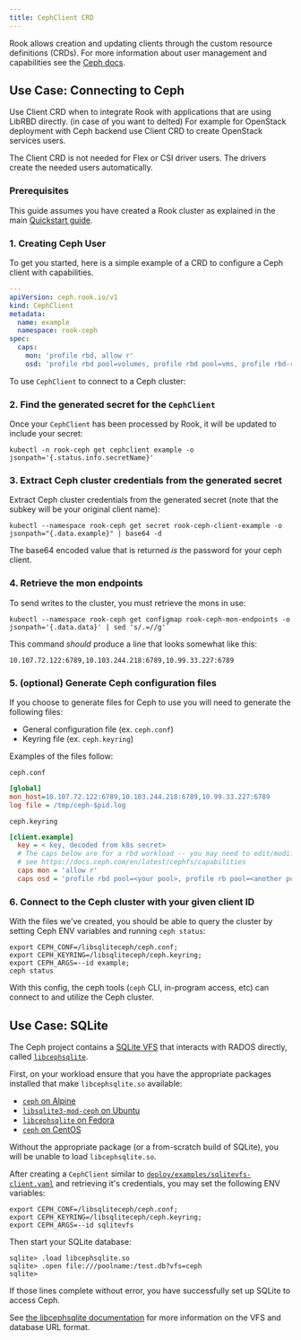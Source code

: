```yaml
---
title: CephClient CRD
---
```


Rook allows creation and updating clients through the custom resource definitions (CRDs).
For more information about user management and capabilities see the [Ceph docs](https://docs.ceph.com/docs/master/rados/operations/user-management/).

## Use Case: Connecting to Ceph

Use Client CRD when to integrate Rook with applications that are using LibRBD directly.
(in case of you want to delted)
For example for OpenStack deployment with Ceph backend use Client CRD to create OpenStack services users.

The Client CRD is not needed for Flex or CSI driver users. The drivers create the needed users automatically.

### Prerequisites

This guide assumes you have created a Rook cluster as explained in the main [Quickstart guide](../Getting-Started/quickstart.md).

### 1. Creating Ceph User

To get you started, here is a simple example of a CRD to configure a Ceph client with capabilities.

```yaml
---
apiVersion: ceph.rook.io/v1
kind: CephClient
metadata:
  name: example
  namespace: rook-ceph
spec:
  caps:
    mon: 'profile rbd, allow r'
    osd: 'profile rbd pool=volumes, profile rbd pool=vms, profile rbd-read-only pool=images'
```

To use `CephClient` to connect to a Ceph cluster:

### 2. Find the generated secret for the `CephClient`

Once your `CephClient` has been processed by Rook, it will be updated to include your secret:

```console
kubectl -n rook-ceph get cephclient example -o jsonpath='{.status.info.secretName}'
```

### 3. Extract Ceph cluster credentials from the generated secret

Extract Ceph cluster credentials from the generated secret (note that the subkey will be your original client name):

```console
kubectl --namespace rook-ceph get secret rook-ceph-client-example -o jsonpath="{.data.example}" | base64 -d
```

The base64 encoded value that is returned *is* the password for your ceph client.

### 4. Retrieve the mon endpoints

To send writes to the cluster, you must retrieve the mons in use:

```console
kubectl --namespace rook-ceph get configmap rook-ceph-mon-endpoints -o jsonpath='{.data.data}' | sed 's/.=//g'`
```

This command *should* produce a line that looks somewhat like this:

```
10.107.72.122:6789,10.103.244.218:6789,10.99.33.227:6789
```

### 5. (optional) Generate Ceph configuration files

If you choose to generate files for Ceph to use you will need to generate the following files:

- General configuration file (ex. `ceph.conf`)
- Keyring file (ex. `ceph.keyring`)

Examples of the files follow:

`ceph.conf`
```ini
[global]
mon_host=10.107.72.122:6789,10.103.244.218:6789,10.99.33.227:6789
log file = /tmp/ceph-$pid.log
```

`ceph.keyring`
```ini
[client.example]
  key = < key, decoded from k8s secret>
  # The caps below are for a rbd workload -- you may need to edit/modify these capabilities for other workloads
  # see https://docs.ceph.com/en/latest/cephfs/capabilities
  caps mon = 'allow r'
  caps osd = 'profile rbd pool=<your pool>, profile rb pool=<another pool>'
```

### 6. Connect to the Ceph cluster with your given client ID

With the files we've created, you should be able to query the cluster by setting Ceph ENV variables and running `ceph status`:

```console
export CEPH_CONF=/libsqliteceph/ceph.conf;
export CEPH_KEYRING=/libsqliteceph/ceph.keyring;
export CEPH_ARGS=--id example;
ceph status
```

With this config, the ceph tools (`ceph` CLI, in-program access, etc) can connect to and utilize the Ceph cluster.

## Use Case: SQLite

The Ceph project contains a [SQLite VFS][sqlite-vfs] that interacts with RADOS directly, called [`libcephsqlite`][libcephsqlite].

First, on your workload ensure that you have the appropriate packages installed that make `libcephsqlite.so` available:

- [`ceph` on Alpine](https://pkgs.alpinelinux.org/package/edge/community/x86_64/ceph)
- [`libsqlite3-mod-ceph` on Ubuntu](https://pkgs.alpinelinux.org/package/edge/community/x86_64/ceph)
- [`libcephsqlite` on Fedora](https://pkgs.org/search/?q=libcephsqlite)
- [`ceph` on CentOS](https://cbs.centos.org/koji/packageinfo?packageID=534)

Without the appropriate package (or a from-scratch build of SQLite), you will be unable to load `libcephsqlite.so`.

After creating a `CephClient` similar to [`deploy/examples/sqlitevfs-client.yaml`](https://github.com/rook/rook/blob/master/deploy/examples/sqlitevfs-client.yaml) and retrieving it's credentials, you may set the following ENV variables:

```console
export CEPH_CONF=/libsqliteceph/ceph.conf;
export CEPH_KEYRING=/libsqliteceph/ceph.keyring;
export CEPH_ARGS=--id sqlitevfs
```

Then start your SQLite database:

```console
sqlite> .load libcephsqlite.so
sqlite> .open file:///poolname:/test.db?vfs=ceph
sqlite>
```

If those lines complete without error, you have successfully set up SQLite to access Ceph.

See [the libcephsqlite documentation][libcephsqlite] for more information on the VFS and database URL format.

[libcephsqlite]: https://docs.ceph.com/en/latest/rados/api/libcephsqlite/
[sqlite-vfs]: https://www.sqlite.org/vfs.html
